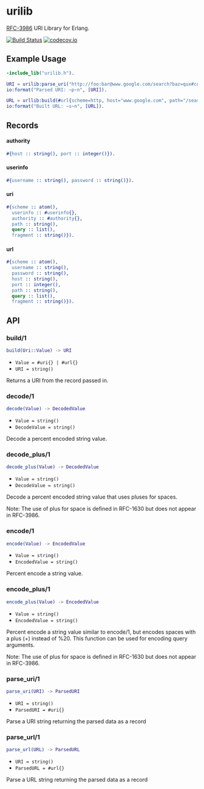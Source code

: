 urilib
======
[RFC-3986](https://tools.ietf.org/html/rfc3986) URI Library for Erlang.

[![Build Status](https://travis-ci.org/gmr/urilib.svg?branch=master)](https://travis-ci.org/gmr/urilib) [![codecov.io](https://codecov.io/github/gmr/urilib/coverage.svg?branch=master)](https://codecov.io/github/gmr/urilib?branch=master)

Example Usage
-------------
```erlang
-include_lib("urilib.h").

URI = urilib:parse_uri("http://foo:bar@www.google.com/search?baz=qux#corgie"),
io:format("Parsed URI: ~p~n", [URI]).

URL = urllib:build(#url{scheme=http, host="www.google.com", path="/search", query=[{"foo", "bar"}], fragment="baz"}),
io:format("Built URL: ~s~n", [URL]).
```

Records
-------

#### authority ####
```erlang
#{host :: string(), port :: integer()}).
```

#### userinfo ####
```erlang
#{username :: string(), password :: string()}).
```

#### uri ####
```erlang
#{scheme :: atom(),
  userinfo :: #userinfo{},
  authority :: #authority{},
  path :: string(),
  query :: list(),
  fragment :: string()}).
```

#### url ####
```erlang
#{scheme :: atom(),
  username :: string(),
  password :: string(),
  host :: string(),
  port :: integer(),
  path :: string(),
  query :: list(),
  fragment :: string()}).
```

API
---

<a name="build-1"></a>

### build/1 ###
```erlang
build(Uri::Value) -> URI
```
<ul class="definitions"><li><code>Value = #uri{} | #url{}</code></li><li><code>URI = string()</code></li></ul>

Returns a URI from the record passed in.

<a name="decode-1"></a>

### decode/1 ###

```erlang
decode(Value) -> DecodedValue
```

<ul class="definitions"><li><code>Value = string()</code></li><li><code>DecodeValue = string()</code></li></ul>

Decode a percent encoded string value.

<a name="decode_plus-1"></a>

### decode_plus/1 ###

```erlang
decode_plus(Value) -> DecodedValue
```

<ul class="definitions"><li><code>Value = string()</code></li><li><code>DecodeValue = string()</code></li></ul>

Decode a percent encoded string value that uses pluses for spaces.

Note: The use of plus for space is defined in RFC-1630 but does not appear
in RFC-3986.

<a name="encode-1"></a>

### encode/1 ###

```erlang
encode(Value) -> EncodedValue
```

<ul class="definitions"><li><code>Value = string()</code></li><li><code>EncodedValue = string()</code></li></ul>

Percent encode a string value.

<a name="encode_plus-1"></a>

### encode_plus/1 ###

```erlang
encode_plus(Value) -> EncodedValue
```

<ul class="definitions"><li><code>Value = string()</code></li><li><code>EncodedValue = string()</code></li></ul>

Percent encode a string value similar to encode/1, but encodes spaces with a
plus (+) instead of %20. This function can be used for encoding query arguments.

Note: The use of plus for space is defined in RFC-1630 but does not appear
in RFC-3986.

<a name="parse_uri-1"></a>

### parse_uri/1 ###

```erlang
parse_uri(URI) -> ParsedURI
```

<ul class="definitions"><li><code>URI = string()</code></li><li><code>ParsedURI = #uri{}</code></li></ul>

Parse a URI string returning the parsed data as a record

<a name="parse_url-1"></a>

### parse_url/1 ###

```erlang
parse_url(URL) -> ParsedURL
```

<ul class="definitions"><li><code>URI = string()</code></li><li><code>ParsedURL = #url{}</code></li></ul>

Parse a URL string returning the parsed data as a record

